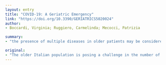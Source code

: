 ```yaml
---
layout: entry
title: "COVID-19: A Geriatric Emergency"
link: "https://doi.org/10.3390/GERIATRICS5020024"
author:
- Boccardi, Virginia; Ruggiero, Carmelinda; Mecocci, Patrizia

summary:
- "the presence of multiple diseases in older patients may be considered as a mark of frailty, which increases the person's vulnerability to stress and impairs the multisystemic compensatory effort to restore homeostasis. There is urgent need to share expertise and clinical management skills with geriatricians as well as the need for early diagnosis to start treatment at the earliest convenience in the community. Pre-existing health conditions dramatically increase the risk of dying from COVID-19."

original:
- "The older Italian population is posing a challenge in the number of deaths for coronavirus disease 2019 (COVID-19). According to previous data from China, pre-existing health conditions dramatically increase the risk of dying from COVID-19. The presence of multiple diseases in older patients may be considered as a mark of frailty, which increases the person's vulnerability to stress and impairs the multisystemic compensatory effort to restore homeostasis. The clinical complexity associated with the management of frailty may increase the risk of complications during infection as well as the lack of the early recognition of atypical symptoms. There is an urgent need to share expertise and clinical management skills with geriatricians as well as the need for early diagnosis to start treatment at the earliest convenience in the community, with the aim to avoid the collapse of intensive care units."
---
```


